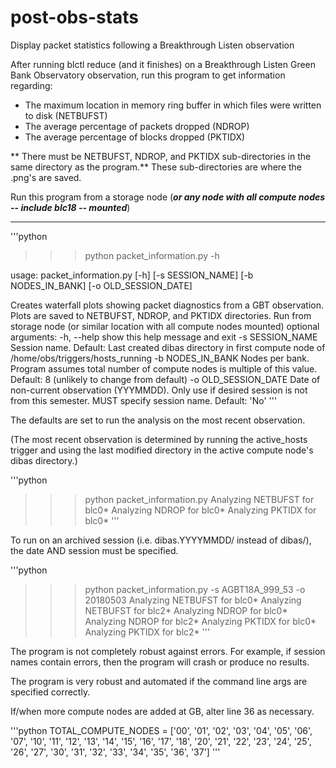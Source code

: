 # post-obs-stats
Display packet statistics following a Breakthrough Listen observation

After running blctl reduce (and it finishes) on a Breakthrough Listen Green Bank Observatory observation, run this program to get information regarding:
* The maximum location in memory ring buffer in which files were written to disk (NETBUFST)
* The average percentage of packets dropped (NDROP)
* The average percentage of blocks dropped (PKTIDX)

** There must be NETBUFST, NDROP, and PKTIDX sub-directories in the same directory as the program.** These sub-directories are where the .png's are saved.

Run this program from a storage node (**_or any node with all compute nodes -- include blc18 -- mounted_**)

---

'''python
>>> python packet_information.py -h

usage: packet_information.py [-h] [-s SESSION_NAME] [-b NODES_IN_BANK]
                             [-o OLD_SESSION_DATE]

Creates waterfall plots showing packet diagnostics from a GBT observation.
Plots are saved to NETBUFST, NDROP, and PKTIDX directories. Run from storage
node (or similar location with all compute nodes mounted)
optional arguments:
  -h, --help           show this help message and exit
  -s SESSION_NAME      Session name. Default: Last created dibas directory in
                       first compute node of /home/obs/triggers/hosts_running
  -b NODES_IN_BANK     Nodes per bank. Program assumes total number of compute
                       nodes is multiple of this value. Default: 8 (unlikely
                       to change from default)
  -o OLD_SESSION_DATE  Date of non-current observation (YYYMMDD). Only use if
                       desired session is not from this semester. MUST specify
                       session name. Default: 'No'
'''

The defaults are set to run the analysis on the most recent observation.

(The most recent observation is determined by running the active_hosts trigger and using the last modified directory in the active compute node's dibas directory.)

'''python
>>> python packet_information.py
Analyzing NETBUFST for blc0*
Analyzing NDROP for blc0*
Analyzing PKTIDX for blc0*
'''

To run on an archived session (i.e. dibas.YYYYMMDD/ instead of dibas/), the date AND session must be specified.

'''python
>>> python packet_information.py -s AGBT18A_999_53 -o 20180503
Analyzing NETBUFST for blc0*
Analyzing NETBUFST for blc2*
Analyzing NDROP for blc0*
Analyzing NDROP for blc2*
Analyzing PKTIDX for blc0*
Analyzing PKTIDX for blc2*
'''

The program is not completely robust against errors. For example, if session names contain errors, then the program will crash or produce no results.

The program is very robust and automated if the command line args are specified correctly.

If/when more compute nodes are added at GB, alter line 36 as necessary.

'''python
TOTAL_COMPUTE_NODES = ['00', '01', '02', '03', '04', '05', '06', '07', '10', '11', '12', '13', '14', '15', '16', '17', '18', '20', '21', '22', '23', '24', '25', '26', '27', '30', '31', '32', '33', '34', '35', '36', '37']
'''
